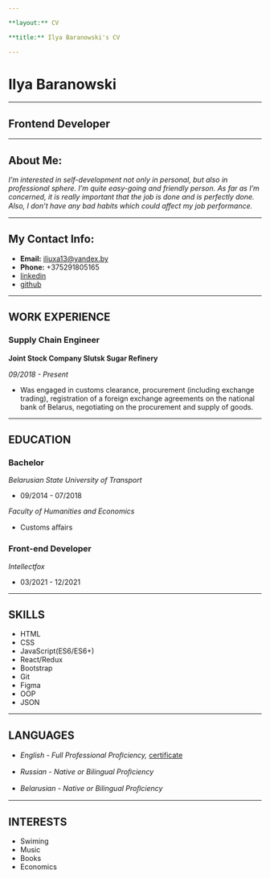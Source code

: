 ```yaml
---

**layout:** CV

**title:** Ilya Baranowski's CV

---
```


# **Ilya Baranowski**

---

## Frontend Developer

---

## About Me:

_I’m interested in self-development not only in personal, but also in professional sphere. I’m quite easy-going and friendly person. As far
as I’m concerned, it is really important that the job is done and is perfectly done. Also, I don’t have any bad habits which could aﬀect my
job performance._

---

## My Contact Info:

- **Email:** [iliuxa13@yandex.by](iliuxa13@yandex.by)
- **Phone:** +375291805165
- [linkedin](linkedin.com/in/ilya-baranowski-41925a107)
- [github](github.com/ilyabaranowski)

---

## WORK EXPERIENCE

### Supply Chain Engineer

**Joint Stock Company Slutsk Sugar Reﬁnery**

_09/2018 - Present_

- Was engaged in customs clearance, procurement (including
  exchange trading), registration of a foreign exchange
  agreements on the national bank of Belarus, negotiating on the
  procurement and supply of goods.

---

## EDUCATION

### Bachelor

_Belarusian State University of Transport_

- 09/2014 - 07/2018

_Faculty of Humanities and Economics_

- Customs aﬀairs

### Front-end Developer

_Intellectfox_

- 03/2021 - 12/2021

---

## SKILLS

- HTML
- CSS
- JavaScript(ES6/ES6+)
- React/Redux
- Bootstrap
- Git
- Figma
- OOP
- JSON

---

## LANGUAGES

- _English - Full Professional Proﬁciency,_
  [certificate](efset.org/cert/f5BMYm)

- _Russian - Native or Bilingual Proﬁciency_

- _Belarusian - Native or Bilingual Proﬁciency_

---

## INTERESTS

- Swiming
- Music
- Books
- Economics

